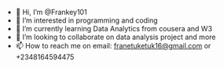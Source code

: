 - 👋 Hi, I’m @Frankey101
- 👀 I’m interested in programming and coding
- 🌱 I’m currently learning Data Analytics from cousera and W3
- 💞️ I’m looking to collaborate on data analysis project and more
- 📫 How to reach me on email: franetuketuk16@gmail.com or +2348164594475

<!---
Frankey101/Frankey101 is a ✨ special ✨ repository because its `README.md` (this file) appears on your GitHub profile.
You can click the Preview link to take a look at your changes.
--->
